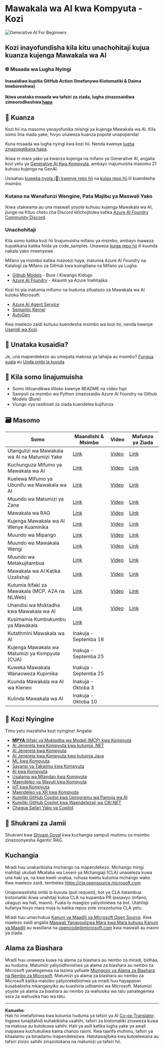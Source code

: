 <!--
CO_OP_TRANSLATOR_METADATA:
{
  "original_hash": "407fa0ca9ca479613715f8219710080b",
  "translation_date": "2025-09-18T15:23:44+00:00",
  "source_file": "README.md",
  "language_code": "sw"
}
-->
# Mawakala wa AI kwa Kompyuta - Kozi

![Generative AI For Beginners](../../translated_images/repo-thumbnailv2.06f4a48036fde647f6ba4eb19f5651babe59bb30e972748afb349e47725d7601.sw.png)

## Kozi inayofundisha kila kitu unachohitaji kujua kuanza kujenga Mawakala wa AI

### 🌐 Msaada wa Lugha Nyingi

#### Inasaidiwa kupitia GitHub Action (Imefanywa Kiotomatiki & Daima Imeboreshwa)

**Ikiwa unataka msaada wa tafsiri za ziada, lugha zinazosaidiwa zimeorodheshwa [hapa](https://github.com/Azure/co-op-translator/blob/main/getting_started/supported-languages.md)**

## 🌱 Kuanza

Kozi hii ina masomo yanayofunika misingi ya kujenga Mawakala wa AI. Kila somo lina mada yake, hivyo unaweza kuanza popote unapopenda!

Kuna msaada wa lugha nyingi kwa kozi hii. Nenda kwenye [lugha zinazopatikana hapa](../..). 

Ikiwa ni mara yako ya kwanza kujenga na mifano ya Generative AI, angalia kozi yetu ya [Generative AI Kwa Kompyuta](https://aka.ms/genai-beginners), ambayo inajumuisha masomo 21 kuhusu kujenga na GenAI.

Usisahau [kuweka nyota (🌟) kwenye repo hii](https://docs.github.com/en/get-started/exploring-projects-on-github/saving-repositories-with-stars?WT.mc_id=academic-105485-koreyst) na [kuiga repo hii](https://github.com/microsoft/ai-agents-for-beginners/fork) ili kuendesha msimbo.

### Kutana na Wanafunzi Wengine, Pata Majibu ya Maswali Yako

Ikiwa utakwama au una maswali yoyote kuhusu kujenga Mawakala wa AI, jiunge na Kituo chetu cha Discord kilichojitolea katika [Azure AI Foundry Community Discord](https://aka.ms/ai-agents/discord).

### Unachohitaji 

Kila somo katika kozi hii linajumuisha mifano ya msimbo, ambayo inaweza kupatikana katika folda ya code_samples. Unaweza [kuiga repo hii](https://github.com/microsoft/ai-agents-for-beginners/fork) ili kuunda nakala yako mwenyewe.  

Mifano ya msimbo katika mazoezi haya, inatumia Azure AI Foundry na Katalogi za Mifano za GitHub kwa kuingiliana na Mifano ya Lugha:

- [Github Models](https://aka.ms/ai-agents-beginners/github-models) - Bure / Kiwango Kidogo
- [Azure AI Foundry](https://aka.ms/ai-agents-beginners/ai-foundry) - Akaunti ya Azure Inahitajika

Kozi hii pia inatumia mifumo na huduma zifuatazo za Mawakala wa AI kutoka Microsoft:

- [Azure AI Agent Service](https://aka.ms/ai-agents-beginners/ai-agent-service)
- [Semantic Kernel](https://aka.ms/ai-agents-beginners/semantic-kernel)
- [AutoGen](https://aka.ms/ai-agents/autogen)

Kwa maelezo zaidi kuhusu kuendesha msimbo wa kozi hii, nenda kwenye [Usanidi wa Kozi](./00-course-setup/README.md).

## 🙏 Unataka kusaidia?

Je, una mapendekezo au umepata makosa ya tahajia au msimbo? [Fungua suala](https://github.com/microsoft/ai-agents-for-beginners/issues?WT.mc_id=academic-105485-koreyst) au [Unda ombi la kuvuta](https://github.com/microsoft/ai-agents-for-beginners/pulls?WT.mc_id=academic-105485-koreyst)

## 📂 Kila somo linajumuisha

- Somo lililoandikwa lililoko kwenye README na video fupi
- Sampuli za msimbo wa Python zinazosaidia Azure AI Foundry na Github Models (Bure)
- Viungo vya rasilimali za ziada kuendelea kujifunza

## 🗃️ Masomo

| **Somo**                                     | **Maandishi & Msimbo**                            | **Video**                                                  | **Mafunzo ya Ziada**                                                                   |
|----------------------------------------------|----------------------------------------------------|------------------------------------------------------------|----------------------------------------------------------------------------------------|
| Utangulizi wa Mawakala wa AI na Matumizi Yake | [Link](./01-intro-to-ai-agents/README.md)          | [Video](https://youtu.be/3zgm60bXmQk?si=z8QygFvYQv-9WtO1)  | [Link](https://aka.ms/ai-agents-beginners/collection?WT.mc_id=academic-105485-koreyst) |
| Kuchunguza Mifumo ya Mawakala wa AI          | [Link](./02-explore-agentic-frameworks/README.md)  | [Video](https://youtu.be/ODwF-EZo_O8?si=Vawth4hzVaHv-u0H)  | [Link](https://aka.ms/ai-agents-beginners/collection?WT.mc_id=academic-105485-koreyst) |
| Kuelewa Mifumo ya Ubunifu wa Mawakala wa AI   | [Link](./03-agentic-design-patterns/README.md)     | [Video](https://youtu.be/m9lM8qqoOEA?si=BIzHwzstTPL8o9GF)  | [Link](https://aka.ms/ai-agents-beginners/collection?WT.mc_id=academic-105485-koreyst) |
| Muundo wa Matumizi ya Zana                   | [Link](./04-tool-use/README.md)                    | [Video](https://youtu.be/vieRiPRx-gI?si=2z6O2Xu2cu_Jz46N)  | [Link](https://aka.ms/ai-agents-beginners/collection?WT.mc_id=academic-105485-koreyst) |
| Mawakala wa RAG                              | [Link](./05-agentic-rag/README.md)                 | [Video](https://youtu.be/WcjAARvdL7I?si=gKPWsQpKiIlDH9A3)  | [Link](https://aka.ms/ai-agents-beginners/collection?WT.mc_id=academic-105485-koreyst) |
| Kujenga Mawakala wa AI Wenye Kuaminika       | [Link](./06-building-trustworthy-agents/README.md) | [Video](https://youtu.be/iZKkMEGBCUQ?si=jZjpiMnGFOE9L8OK ) | [Link](https://aka.ms/ai-agents-beginners/collection?WT.mc_id=academic-105485-koreyst) |
| Muundo wa Mipango                            | [Link](./07-planning-design/README.md)             | [Video](https://youtu.be/kPfJ2BrBCMY?si=6SC_iv_E5-mzucnC)  | [Link](https://aka.ms/ai-agents-beginners/collection?WT.mc_id=academic-105485-koreyst) |
| Muundo wa Mawakala Wengi                    | [Link](./08-multi-agent/README.md)                 | [Video](https://youtu.be/V6HpE9hZEx0?si=rMgDhEu7wXo2uo6g)  | [Link](https://aka.ms/ai-agents-beginners/collection?WT.mc_id=academic-105485-koreyst) |
| Muundo wa Metakujitambua                     | [Link](./09-metacognition/README.md)               | [Video](https://youtu.be/His9R6gw6Ec?si=8gck6vvdSNCt6OcF)  | [Link](https://aka.ms/ai-agents-beginners/collection?WT.mc_id=academic-105485-koreyst) |
| Mawakala wa AI Katika Uzalishaji             | [Link](./10-ai-agents-production/README.md)        | [Video](https://youtu.be/l4TP6IyJxmQ?si=31dnhexRo6yLRJDl)  | [Link](https://aka.ms/ai-agents-beginners/collection?WT.mc_id=academic-105485-koreyst) |
| Kutumia Itifaki za Mawakala (MCP, A2A na NLWeb) | [Link](./11-agentic-protocols/README.md)           | [Video](https://youtu.be/X-Dh9R3Opn8)                                 | [Link](https://aka.ms/ai-agents-beginners/collection?WT.mc_id=academic-105485-koreyst) |
| Uhandisi wa Muktadha kwa Mawakala wa AI            | [Link](./12-context-engineering/README.md)         | [Video](https://youtu.be/F5zqRV7gEag)                                 | [Link](https://aka.ms/ai-agents-beginners/collection?WT.mc_id=academic-105485-koreyst) |
| Kusimamia Kumbukumbu ya Mawakala                   | [Link](./13-agent-memory/README.md)     |                                                            |                                                                                        |
| Kutathmini Mawakala wa AI                          | Inakuja - Septemba 18                              |                                                            |                                                                                        |
| Kujenga Mawakala wa Matumizi ya Kompyuta (CUA)     | Inakuja - Septemba 25                              |                                                            |                                                                                        |
| Kuweka Mawakala Wanaoweza Kupimika                 | Inakuja - Septemba 25                              |                                                            |                                                                                        |
| Kuunda Mawakala wa AI wa Kieneo                    | Inakuja - Oktoba 3                                 |                                                            |                                                                                        |
| Kulinda Mawakala wa AI                             | Inakuja - Oktoba 10                                |                                                            |                                                                                        |

## 🎒 Kozi Nyingine

Timu yetu inazalisha kozi nyingine! Angalia:

- [**MPYA** Itifaki ya Muktadha wa Modeli (MCP) kwa Kompyuta](https://github.com/microsoft/mcp-for-beginners?WT.mc_id=academic-105485-koreyst)
- [AI Jenereta kwa Kompyuta kwa kutumia .NET](https://github.com/microsoft/Generative-AI-for-beginners-dotnet?WT.mc_id=academic-105485-koreyst)
- [AI Jenereta kwa Kompyuta](https://github.com/microsoft/generative-ai-for-beginners?WT.mc_id=academic-105485-koreyst)
- [AI Jenereta kwa Kompyuta kwa kutumia Java](https://github.com/microsoft/generative-ai-for-beginners-java?WT.mc_id=academic-105485-koreyst)
- [ML kwa Kompyuta](https://aka.ms/ml-beginners?WT.mc_id=academic-105485-koreyst)
- [Sayansi ya Takwimu kwa Kompyuta](https://aka.ms/datascience-beginners?WT.mc_id=academic-105485-koreyst)
- [AI kwa Kompyuta](https://aka.ms/ai-beginners?WT.mc_id=academic-105485-koreyst)
- [Usalama wa Mtandao kwa Kompyuta](https://github.com/microsoft/Security-101??WT.mc_id=academic-96948-sayoung)
- [Maendeleo ya Wavuti kwa Kompyuta](https://aka.ms/webdev-beginners?WT.mc_id=academic-105485-koreyst)
- [IoT kwa Kompyuta](https://aka.ms/iot-beginners?WT.mc_id=academic-105485-koreyst)
- [Maendeleo ya XR kwa Kompyuta](https://github.com/microsoft/xr-development-for-beginners?WT.mc_id=academic-105485-koreyst)
- [Kumiliki GitHub Copilot kwa Uprogramu wa Pamoja wa AI](https://aka.ms/GitHubCopilotAI?WT.mc_id=academic-105485-koreyst)
- [Kumiliki GitHub Copilot kwa Waendelezaji wa C#/.NET](https://github.com/microsoft/mastering-github-copilot-for-dotnet-csharp-developers?WT.mc_id=academic-105485-koreyst)
- [Chagua Safari Yako ya Copilot](https://github.com/microsoft/CopilotAdventures?WT.mc_id=academic-105485-koreyst)

## 🌟 Shukrani za Jamii

Shukrani kwa [Shivam Goyal](https://www.linkedin.com/in/shivam2003/) kwa kuchangia sampuli muhimu za msimbo zinazoonyesha Agentic RAG. 

## Kuchangia

Mradi huu unakaribisha michango na mapendekezo. Michango mingi inahitaji ukubali Mkataba wa Leseni ya Mchangiaji (CLA) unaoeleza kuwa una haki ya, na kwa kweli unatoa, ruhusa kwetu kutumia mchango wako. Kwa maelezo zaidi, tembelea 
<https://cla.opensource.microsoft.com>.

Unapowasilisha ombi la kuvuta (pull request), bot ya CLA itatambua kiotomatiki ikiwa unahitaji kutoa CLA na kupamba PR ipasavyo (mfano, ukaguzi wa hali, maoni). Fuata tu maagizo yaliyotolewa na bot. Utahitaji kufanya hivyo mara moja tu katika repos zote zinazotumia CLA yetu.

Mradi huu umechukua [Kanuni ya Maadili ya Microsoft Open Source](https://opensource.microsoft.com/codeofconduct/).
Kwa maelezo zaidi angalia [Maswali Yanayoulizwa Mara kwa Mara kuhusu Kanuni ya Maadili](https://opensource.microsoft.com/codeofconduct/faq/) au
wasiliana na [opencode@microsoft.com](mailto:opencode@microsoft.com) kwa maswali au maoni ya ziada.

## Alama za Biashara

Mradi huu unaweza kuwa na alama za biashara au nembo za miradi, bidhaa, au huduma. Matumizi yaliyoidhinishwa ya alama za biashara au nembo za Microsoft yanategemea na lazima yafuate
[Miongozo ya Alama za Biashara na Nembo za Microsoft](https://www.microsoft.com/legal/intellectualproperty/trademarks/usage/general).
Matumizi ya alama za biashara au nembo za Microsoft katika matoleo yaliyorekebishwa ya mradi huu hayapaswi kusababisha mkanganyiko au kuashiria udhamini wa Microsoft.
Matumizi yoyote ya alama za biashara au nembo za wahusika wa tatu yanategemea sera za wahusika hao wa tatu.

---

**Kanusho**:  
Hati hii imetafsiriwa kwa kutumia huduma ya tafsiri ya AI [Co-op Translator](https://github.com/Azure/co-op-translator). Ingawa tunajitahidi kuhakikisha usahihi, tafsiri za kiotomatiki zinaweza kuwa na makosa au kutokuwa sahihi. Hati ya asili katika lugha yake ya awali inapaswa kuchukuliwa kama chanzo rasmi. Kwa taarifa muhimu, tafsiri ya kitaalamu ya binadamu inapendekezwa. Hatutawajibika kwa kutoelewana au tafsiri zisizo sahihi zinazotokana na matumizi ya tafsiri hii.